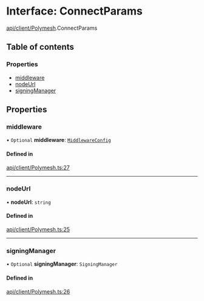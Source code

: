 # Interface: ConnectParams

[api/client/Polymesh](../wiki/api.client.Polymesh).ConnectParams

## Table of contents

### Properties

- [middleware](../wiki/api.client.Polymesh.ConnectParams#middleware)
- [nodeUrl](../wiki/api.client.Polymesh.ConnectParams#nodeurl)
- [signingManager](../wiki/api.client.Polymesh.ConnectParams#signingmanager)

## Properties

### middleware

• `Optional` **middleware**: [`MiddlewareConfig`](../wiki/types.MiddlewareConfig)

#### Defined in

[api/client/Polymesh.ts:27](https://github.com/PolymathNetwork/polymesh-sdk/blob/299ce247/src/api/client/Polymesh.ts#L27)

___

### nodeUrl

• **nodeUrl**: `string`

#### Defined in

[api/client/Polymesh.ts:25](https://github.com/PolymathNetwork/polymesh-sdk/blob/299ce247/src/api/client/Polymesh.ts#L25)

___

### signingManager

• `Optional` **signingManager**: `SigningManager`

#### Defined in

[api/client/Polymesh.ts:26](https://github.com/PolymathNetwork/polymesh-sdk/blob/299ce247/src/api/client/Polymesh.ts#L26)
